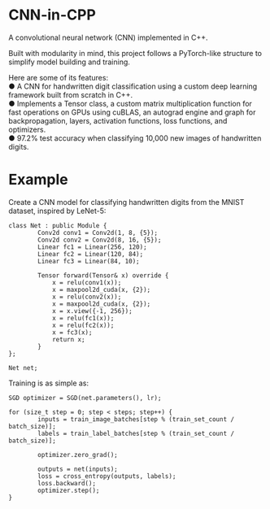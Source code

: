 # CNN-in-CPP
A convolutional neural network (CNN) implemented in C++.

Built with modularity in mind, this project follows a PyTorch-like structure to simplify model building and training.

Here are some of its features:  
● A CNN for handwritten digit classification using a custom deep learning framework built from scratch in C++.  
● Implements a Tensor class, a custom matrix multiplication function for fast operations on GPUs using cuBLAS, an autograd engine and graph for backpropagation, layers, activation functions, loss functions, and optimizers.  
● 97.2% test accuracy when classifying 10,000 new images of handwritten digits.  

# Example
Create a CNN model for classifying handwritten digits from the MNIST dataset, inspired
by LeNet-5:
```
class Net : public Module {
        Conv2d conv1 = Conv2d(1, 8, {5});
        Conv2d conv2 = Conv2d(8, 16, {5});
        Linear fc1 = Linear(256, 120);
        Linear fc2 = Linear(120, 84);
        Linear fc3 = Linear(84, 10);

        Tensor forward(Tensor& x) override {
            x = relu(conv1(x));
            x = maxpool2d_cuda(x, {2});
            x = relu(conv2(x));
            x = maxpool2d_cuda(x, {2});
            x = x.view({-1, 256});
            x = relu(fc1(x));
            x = relu(fc2(x));
            x = fc3(x);
            return x;
        }
};

Net net;
```
Training is as simple as:
```
SGD optimizer = SGD(net.parameters(), lr);

for (size_t step = 0; step < steps; step++) {
        inputs = train_image_batches[step % (train_set_count / batch_size)];
        labels = train_label_batches[step % (train_set_count / batch_size)];

        optimizer.zero_grad();

        outputs = net(inputs);
        loss = cross_entropy(outputs, labels);
        loss.backward();
        optimizer.step();
}
```
